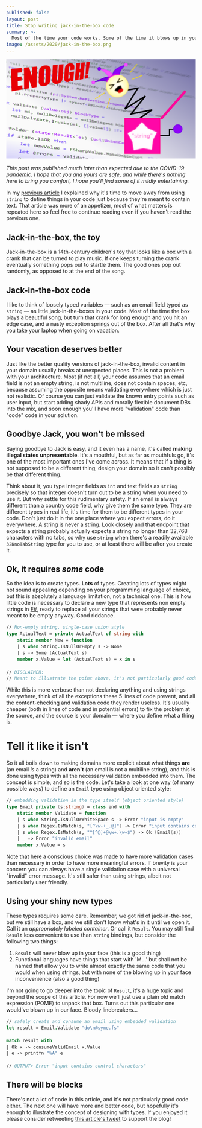 ```yaml
---
published: false
layout: post
title: Stop writing jack-in-the-box code
summary: >-
  Most of the time your code works. Some of the time it blows up in your face. It's time to stick to the first scenario.
image: /assets/2020/jack-in-the-box.png
---
```


![splash](/assets/2020/jack-in-the-box.png)

<div class="message">
  <i>
    This post was published much later than expected due to the COVID-19 pandemic. I hope that you and yours are safe, and while there's nothing here to bring you comfort, I hope you'll find some of it mildly entertaining.
  </i>
</div>

In my [previous article](/fun/_posts/2020-03-04-these-arent-the-types.md) I explained why it's time to move away from using `string` to define things in your code just because they're meant to contain text. That article was more of an appetizer, most of what matters is repeated here so feel free to continue reading even if you haven't read the previous one.

## Jack-in-the-box, the toy

Jack-in-the-box is a 14th-century children's toy that looks like a box with a crank that can be turned to play music. If one keeps turning the crank eventually something pops out to startle them. The good ones pop out randomly, as opposed to at the end of the song.

## Jack-in-the-box code

I like to think of loosely typed variables — such as an email field typed as `string` — as little jack-in-the-boxes in your code. Most of the time the box plays a beautiful song, but turn that crank for long enough and you hit an edge case, and a nasty exception springs out of the box. After all that's why you take your laptop when going on vacation.

## Your vacation deserves better

Just like the better quality versions of jack-in-the-box, invalid content in your domain usually breaks at unexpected places. This is not a problem with your architecture. Most (if not all) your code assumes that an email field is not an empty string, is not multiline, does not contain spaces, etc, because assuming the opposite means validating everywhere which is just not realistic. Of course you can just validate the known entry points such as user input, but start adding shady APIs and morally flexible document DBs into the mix, and soon enough you'll have more "validation" code than "code" code in your solution.

## Goodbye Jack, you won't be missed

Saying goodbye to Jack is easy, and it even has a name, it's called **making illegal states unpresentable**. It's a mouthful, but as far as mouthfuls go, it's one of the most important ones I've come across. It means that if a thing is not supposed to be a different thing, design your domain so it can't possibly be that different thing.

Think about it, you type integer fields as `int` and text fields as `string` precisely so that integer doesn't turn out to be a string when you need to use it. But why settle for this rudimentary safety. If an email is always different than a country code field, why give them the same type. They are different types in real life, it's time for them to be different types in your code. Don't just do it in the one place where you expect errors, do it everywhere. A string is never a string. Look closely and that endpoint that expects a string probably actually expects a string no longer than 32,768 characters with no tabs, so why use `string` when there's a readily available `32KnoTabString` type for you to use, or at least there will be after you create it.

## Ok, it requires *some* code

So the idea is to create types. **Lots** of types. Creating lots of types might not sound appealing depending on your programming language of choice, but this is absolutely a language limitation, not a technical one. This is how little code is necessary to declare a new type that represents non empty strings in [F#](http://fsharp.org), ready to replace all your strings that were probably never meant to be empty anyway. Good riddance.

```fsharp
// Non-empty string, single-case union style
type ActualText = private ActualText of string with
    static member New = function
    | s when String.IsNullOrEmpty s -> None
    | s -> Some (ActualText s)
    member x.Value = let (ActualText s) = x in s

// DISCLAIMER:
// Meant to illustrate the point above, it's not particularly good code
```

While this is more verbose than not declaring anything and using strings everywhere, think of all the exceptions these 5 lines of code prevent, and all the content-checking and validation code they render useless. It's usually cheaper (both in lines of code and in potential errors) to fix the problem at the source, and the source is your domain — where you define what a thing is.

# Tell it like it isn't

So it all boils down to making domains more explicit about what things **are** (an email *is* a string) and **aren't** (an email is not a multiline string), and this is done using types with all the necessary validation embedded into them. The concept is simple, and so is the code. Let's take a look at one way (of many possible ways) to define an `Email` type using object oriented style:

```fsharp
// embedding validation in the type itself (object oriented style)
type Email private (s:string) = class end with
    static member Validate = function
    | s when String.IsNullOrWhiteSpace s -> Error "input is empty"
    | s when Regex.IsMatch(s, "[^\w-+_.@]") -> Error "input contains control characters"
    | s when Regex.IsMatch(s, "^[^@]+@\w+.\w+$") -> Ok (Email(s))
    | _ -> Error "invalid email"
    member x.Value = s
```

Note that here a conscious choice was made to have more validation cases than necessary in order to have more meaningful errors. If brevity is your concern you can always have a single validation case with a universal "invalid" error message. It's still safer than using strings, albeit not particularly user friendly.

## Using your shiny new types

These types requires some care. Remember, we got rid of jack-in-the-box, but we still have a box, and we still don't know what's in it until we open it. Call it an *appropriately labeled container*. Or call it `Result`. You may still find `Result` less convenient to use than `string` bindings, but consider the following two things:

1. `Result` will never blow up in your face (this is a good thing)
2. Functional languages have things that start with 'M...' but shall not be named that allow you to write almost exactly the same code that you would when using strings, but with none of the blowing up in your face inconvenience (also a good thing)
   
I'm not going to go deeper into the topic of `Result`, it's a huge topic and beyond the scope of this article. For now we'll just use a plain old match expression (POME) to unpack that box. Turns out this particular one would've blown up in our face. Bloody linebreakers...

```fsharp
// safely create and consume an email using embedded validation
let result = Email.Validate "do\n@syme.fs"

match result with
| Ok x -> consumeValidEmail x.Value
| e -> printfn "%A" e

// OUTPUT> Error "input contains control characters"
```

## There will be blocks

There's not a lot of code in this article, and it's not particularly good code either. The next one will have more and better code, but hopefully it's enough to illustrate the concept of designing with types. If you enjoyed it please consider retweeting [this article's tweet](http://twitter.com/fishyrock) to support the blog!